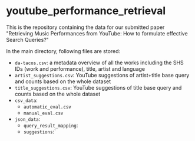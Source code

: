 # youtube_performance_retrieval
This is the repository containing the data for our submitted paper "Retrieving Music Performances from YouTube: How to formulate effective Search Queries?"

In the main directory, following files are stored:
- `da-tacos.csv`: a metadata overview of all the works including the SHS IDs (work and performance), title, artist and language
- `artist_suggestions.csv`: YouTube suggestions of artist+title base query and counts based on the whole dataset 
- `title_suggestions.csv`: YouTube suggestions of title base query and counts based on the whole dataset 
- `csv_data`:
  - `automatic_eval.csv`
  - `manual_eval.csv`  
- `json_data`:
  - `query_result_mapping`:
  - `suggestions`:`
